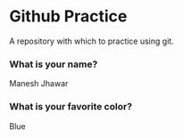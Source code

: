 # Github Practice

A repository with which to practice using git.

### What is your name?

Manesh Jhawar

### What is your favorite color?

Blue
